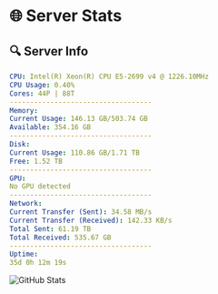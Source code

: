 # 🌐 Server Stats
## 🔍 Server Info
```yaml
CPU: Intel(R) Xeon(R) CPU E5-2699 v4 @ 1226.10MHz
CPU Usage: 0.40%
Cores: 44P | 88T
-----------------------------------
Memory:
Current Usage: 146.13 GB/503.74 GB
Available: 354.16 GB
-----------------------------------
Disk:
Current Usage: 110.86 GB/1.71 TB
Free: 1.52 TB
-----------------------------------
GPU:
No GPU detected
-----------------------------------
Network:
Current Transfer (Sent): 34.58 MB/s
Current Transfer (Received): 142.33 KB/s
Total Sent: 61.19 TB
Total Received: 535.67 GB
-----------------------------------
Uptime:
35d 0h 12m 19s
```
![GitHub Stats](https://img.shields.io/badge/Updated-2025-04-11_21:35:08-blue)